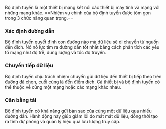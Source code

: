Bộ định tuyến là một thiết bị mạng kết nối các thiết bị máy tính và mạng với những mạng khác. ==Nhiệm vụ chính của bộ định tuyến được tóm gọn trong 3 chức năng quan trọng.==

### **Xác định đường dẫn**

Bộ định tuyến quyết định con đường nào mà dữ liệu sẽ di chuyển từ nguồn đến đích. Nó nỗ lực tìm ra đường dẫn tốt nhất bằng cách phân tích các yếu tố mạng như độ trễ, dung lượng và tốc độ truyền.

### **Chuyển tiếp dữ liệu**

Bộ định tuyến chịu trách nhiệm chuyển gửi dữ liệu đến thiết bị tiếp theo trên đường đã chọn, cuối cùng là đến điểm đích. Cả thiết bị và bộ định tuyến có thể thuộc về cùng một mạng hoặc các mạng khác nhau.

### **Cân bằng tải**

Bộ định tuyến có khả năng gửi bản sao của cùng một dữ liệu qua nhiều đường dẫn. Hành động này giúp giảm lỗi do mất mát dữ liệu, đồng thời tạo ra tính dự phòng và quản lý hiệu quả lưu lượng truy cập.